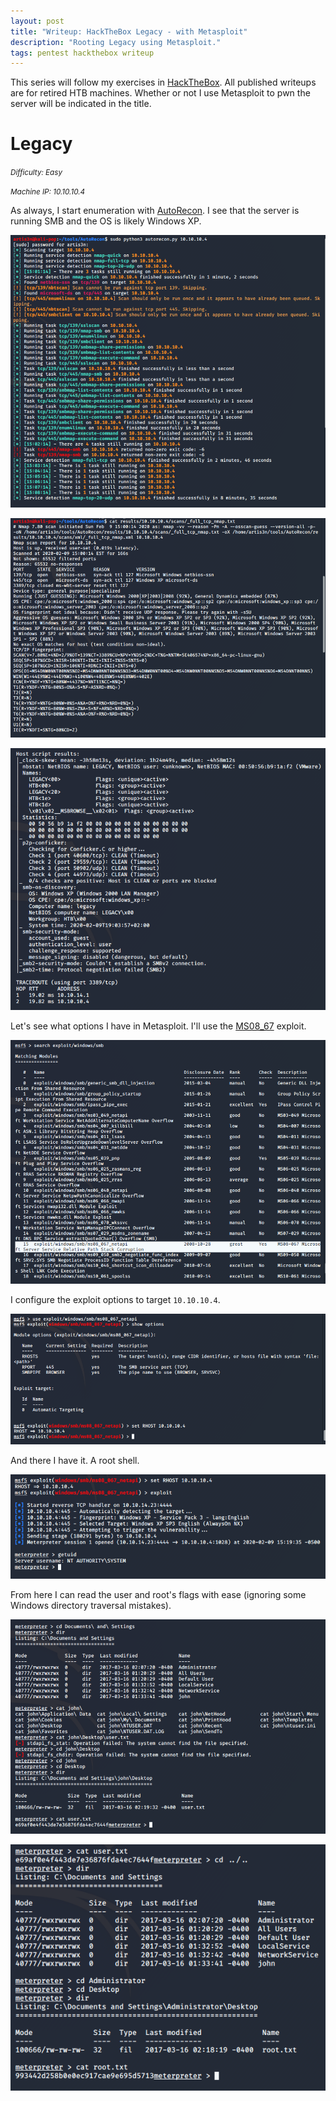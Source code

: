 ```yaml
---
layout: post
title: "Writeup: HackTheBox Legacy - with Metasploit"
description: "Rooting Legacy using Metasploit."
tags: pentest hackthebox writeup
---
```


This series will follow my exercises in [HackTheBox][].
All published writeups are for retired HTB machines.
Whether or not I use Metasploit to pwn the server will be indicated in the title.

# Legacy

_<small>Difficulty: Easy</small>_

_<small>Machine IP: 10.10.10.4</small>_

As always, I start enumeration with [AutoRecon][].
I see that the server is running SMB and the OS is likely Windows XP.

![autorecon results][]

![nmap results][]

![nmap script results][]

Let's see what options I have in Metasploit.
I'll use the [MS08_67][] exploit.

![msf search][]

I configure the exploit options to target `10.10.10.4`.

![msf exploit][]

And there I have it.
A root shell.

![root shell][]

From here I can read the user and root's flags with ease (ignoring some Windows directory traversal mistakes).

![user flag][]

![root flag][]

[autorecon]: https://github.com/Tib3rius/AutoRecon
[hackthebox]: https://www.hackthebox.eu
[ms08_67]: https://docs.microsoft.com/en-us/security-updates/securitybulletins/2008/ms08-067

[autorecon results]: /img/htb/legacy/autorecon.png
[msf exploit]: /img/htb/legacy/msf-exploit-options.png
[msf search]: /img/htb/legacy/msf-search-smb.png
[nmap results]: /img/htb/legacy/full-nmap-results.png
[nmap script results]: /img/htb/legacy/full-nmap-script-results.png
[user flag]: /img/htb/legacy/user-flag.png
[root flag]: /img/htb/legacy/root-flag.png
[root shell]: /img/htb/legacy/root-shell.png
